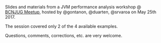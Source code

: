 Slides and materials from a JVM performance analysis workshop @ [BCNJUG
Meetup](https://www.meetup.com/es-ES/BarcelonaJUG/events/240023918/),
hosted by @gontanon, @duarten, @srvaroa on May 25th 2017.

The session covered only 2 of the 4 available examples.

Questions, comments, corrections, etc. are very welcome.

